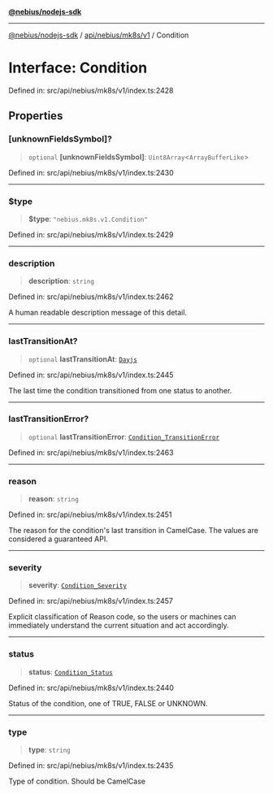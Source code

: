 [**@nebius/nodejs-sdk**](../../../../../README.md)

---

[@nebius/nodejs-sdk](../../../../../README.md) / [api/nebius/mk8s/v1](../README.md) / Condition

# Interface: Condition

Defined in: src/api/nebius/mk8s/v1/index.ts:2428

## Properties

### \[unknownFieldsSymbol\]?

> `optional` **\[unknownFieldsSymbol\]**: `Uint8Array`\<`ArrayBufferLike`\>

Defined in: src/api/nebius/mk8s/v1/index.ts:2430

---

### $type

> **$type**: `"nebius.mk8s.v1.Condition"`

Defined in: src/api/nebius/mk8s/v1/index.ts:2429

---

### description

> **description**: `string`

Defined in: src/api/nebius/mk8s/v1/index.ts:2462

A human readable description message of this detail.

---

### lastTransitionAt?

> `optional` **lastTransitionAt**: [`Dayjs`](../../../../../runtime/protos/core/dayjs/classes/Dayjs.md)

Defined in: src/api/nebius/mk8s/v1/index.ts:2445

The last time the condition transitioned from one status to another.

---

### lastTransitionError?

> `optional` **lastTransitionError**: [`Condition_TransitionError`](Condition_TransitionError.md)

Defined in: src/api/nebius/mk8s/v1/index.ts:2463

---

### reason

> **reason**: `string`

Defined in: src/api/nebius/mk8s/v1/index.ts:2451

The reason for the condition's last transition in CamelCase.
The values are considered a guaranteed API.

---

### severity

> **severity**: [`Condition_Severity`](../type-aliases/Condition_Severity.md)

Defined in: src/api/nebius/mk8s/v1/index.ts:2457

Explicit classification of Reason code, so the users or machines can immediately
understand the current situation and act accordingly.

---

### status

> **status**: [`Condition_Status`](../type-aliases/Condition_Status.md)

Defined in: src/api/nebius/mk8s/v1/index.ts:2440

Status of the condition, one of TRUE, FALSE or UNKNOWN.

---

### type

> **type**: `string`

Defined in: src/api/nebius/mk8s/v1/index.ts:2435

Type of condition. Should be CamelCase
